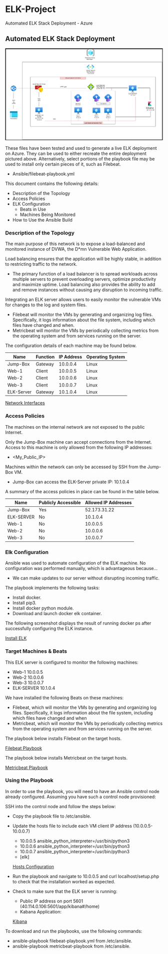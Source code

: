 # ELK-Project
Automated ELK Stack Deployment - Azure


## Automated ELK Stack Deployment

![ELK Diagram](Images/ELK-Diagram.png)

These files have been tested and used to generate a live ELK deployment on Azure. They can be used to either recreate the entire deployment pictured above. Alternatively, select portions of the playbook file may be used to install only certain pieces of it, such as Filebeat.

  - Ansible/filebeat-playbook.yml

This document contains the following details:
- Description of the Topology
- Access Policies
- ELK Configuration
  - Beats in Use
  - Machines Being Monitored
- How to Use the Ansible Build


### Description of the Topology

The main purpose of this network is to expose a load-balanced and monitored instance of DVWA, the D*mn Vulnerable Web Application.

Load balancing ensures that the application will be highly stable, in addition to restricting traffic to the network.
- The primary function of a load balancer is to spread workloads across multiple servers to prevent overloading servers, optimize productivity and maximize uptime. Load balancing also provides the ability to add and remove instances without causing any disruption to incoming traffic.

Integrating an ELK server allows users to easily monitor the vulnerable VMs for changes to the log and system files.
- Filebeat will monitor the VMs by generating and organizing log files. Specifically, it logs information about the file system, including which files have changed and when.
- Metricbeat will monitor the VMs by periodically collecting metrics from the operating system and from services running on the server.

The configuration details of each machine may be found below.

| Name       | Function | IP Address | Operating System |
|------------|----------|------------|------------------|
| Jump-Box   | Gateway  | 10.0.0.4   | Linux            |
| Web-1      | Client   | 10.0.0.5   | Linux            |
| Web-2      | Client   | 10.0.0.6   | Linux            |
| Web-3      | Client   | 10.0.0.7   | Linux            |
| ELK-Server | Gateway  | 10.1.0.4   | Linux            |

[Network Interfaces](Images/Network-Interfaces.png)
### Access Policies

The machines on the internal network are not exposed to the public Internet.

Only the Jump-Box machine can accept connections from the Internet. Access to this machine is only allowed from the following IP addresses:
- <My_Public_IP>

Machines within the network can only be accessed by SSH from the Jump-Box VM.
- Jump-Box can access the ELK-Server private IP: 10.1.0.4

A summary of the access policies in place can be found in the table below.

| Name       | Publicly Accessible | Allowed IP Addresses |
|------------|---------------------|----------------------|
| Jump-Box   | Yes                 | 52.173.31.22         |
| ELK-SERVER | No                  | 10.1.0.4             |
| Web-1      | No                  | 10.0.0.5             |
| Web-2      | No                  | 10.0.0.6             |
| Web-3      | No                  | 10.0.0.7             |

### Elk Configuration

Ansible was used to automate configuration of the ELK machine. No configuration was performed manually, which is advantageous because...
- We can make updates to our server without disrupting incoming traffic.

The playbook implements the following tasks:
- Install docker.
- Install pip3.
- Install docker python module.
- Download and launch docker elk container.

The following screenshot displays the result of running docker ps after successfully configuring the ELK instance.

[Install ELK](Images/Install-elk.png)


### Target Machines & Beats
This ELK server is configured to monitor the following machines:
- Web-1 10.0.0.5
- Web-2 10.0.0.6
- Web-3 10.0.0.7
- ELK-SERVER 10.1.0.4



We have installed the following Beats on these machines:
- Filebeat, which will monitor the VMs by generating and organizing log files. Specifically, it logs information about the file system, including which files have changed and when
- Metricbeat, which will monitor the VMs by periodically collecting metrics from the operating system and from services running on the server.

The playbook below installs Filebeat on the target hosts.

[Filebeat Playbook](Ansible/filebeat-playbook.yml)

The playbook below installs Metricbeat on the target hosts.

[Metricbeat Playbook](Ansible/Metricbeat-playbook.yml)

### Using the Playbook
In order to use the playbook, you will need to have an Ansible control node already configured. Assuming you have such a control node provisioned:

SSH into the control node and follow the steps below:
- Copy the playbook file to /etc/ansible.
- Update the hosts file to include each VM client IP address (10.0.0.5-10.0.0.7)
    - 10.0.0.5 ansible_python_interpreter=/usr/bin/python3
    - 10.0.0.6 ansible_python_interpreter=/usr/bin/python3
    - 10.0.0.7 ansible_python_interpreter=/usr/bin/python3
    - [elk]

    [Hosts Configuration](Images/hosts.png)

- Run the playbook and navigate to 10.0.0.5 and curl localhost/setup.php to check that the installation worked as expected.
 - Check to make sure that the ELK server is running:
    - Public IP address on port 5601 (40.114.0.106:5601/app/kibana#/home)
    - Kabana Application:

    [Kibana](Images/Kibana.png)



To download and run the playbooks, use the following commands:
  - ansible-playbook filebeat-playbook.yml from /etc/ansible.
  - ansible-playbook metricbeat-playbook from /etc/ansible.
